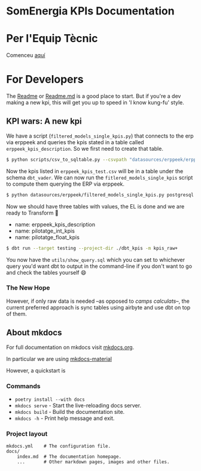 # SomEnergia KPIs Documentation

# Per l'Equip Tècnic

Comenceu [aquí](ET/2023-07-31-Overview)

# For Developers

The [Readme](README) or [Readme.md](https://github.com/Som-Energia/somenergia-kpis) is a good place to start.
But if you're a dev making a new kpi, this will get you up to speed in 'I know kung-fu' style.

## KPI wars: A new kpi

We have a script (`filtered_models_single_kpis.py`) that connects to the erp via erppeek
and queries the kpis stated in a table called `erppeek_kpis_description`. So we first need to create that table.

```bash
$ python scripts/csv_to_sqltable.py --csvpath "datasources/erppeek/erppeek_kpis_test.csv" --dbapi "postgresql://somenergia:PASSWORD@puppis.somenergia.lan:5432/sandbox" --schema dbt_vader --table erppeek_kpis_description --ifexists replace
```

Now the kpis listed in `erppeek_kpis_test.csv` will be in a table under the schema `dbt_vader`.
We can now run the `fitlered_models_single_kpis` script to compute them querying the ERP via erppeek.

```bash
$ python datasources/erppeek/filtered_models_single_kpis.py postgresql://somenergia:PASSWORD@puppis.somenergia.lan:5432/sandbox daily ERP_URL somenergia ERP_USER ERP_PASSWORD dbt_vader
```

Now we should have three tables with values, the EL is done and we are ready to Transform :rocket:

- name: erppeek_kpis_description
- name: pilotatge_int_kpis
- name: pilotatge_float_kpis

```bash
$ dbt run --target testing --project-dir ./dbt_kpis -m kpis_raw+
```

You now have the `utils/show_query.sql` which you can set to whichever query you'd want dbt to output in the command-line
if you don't want to go and check the tables yourself :smile:

### The New Hope

However, if only raw data is needed –as opposed to _camps calculats_–, the current preferred approach is sync tables using airbyte and use dbt on top of them.

## About mkdocs

For full documentation on mkdocs visit [mkdocs.org](https://www.mkdocs.org).

In particular we are using [mkdocs-material](https://squidfunk.github.io/mkdocs-material/getting-started/)

However, a quickstart is

### Commands

* `poetry install --with docs`
* `mkdocs serve` - Start the live-reloading docs server.
* `mkdocs build` - Build the documentation site.
* `mkdocs -h` - Print help message and exit.

### Project layout

    mkdocs.yml    # The configuration file.
    docs/
        index.md  # The documentation homepage.
        ...       # Other markdown pages, images and other files.